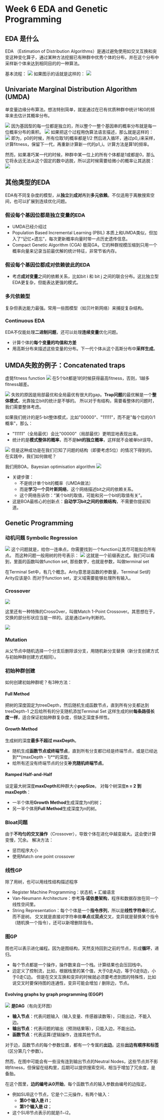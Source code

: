 # Week 6 EDA and Genetic Programming

## EDA 是什么
EDA （Estimation of Distribution Algorithms）是通过避免使用如交叉互换和突变这种变化算子，通过某种方法挖掘已有种群中优秀个体的分布，并在这个分布中采样新个体来达到相同目的的一种算法。

基本流程：
![](assets/Pasted%20image%2020250302183117.webp)
如果图示的话就是这样的：
![](assets/Pasted%20image%2020250302183219.webp)
## Univariate Marginal Distribution Algorithm (UMDA)
单变量边缘分布算法。想法特别简单，就是通过在已有优质种群中统计1和0的频率来去估计其概率分布。

![](assets/Pasted%20image%2020250302183619.webp)
因为基因型的每一位都是独立的，所以整个一整个基因串的概率分布就是每一位概率分布的乘积。
![](assets/Pasted%20image%2020250302183743.webp)
如果把这个过程用伪算法语言描述，那么就是这样的：
![](assets/Pasted%20image%2020250302183923.webp)
即为，p0的时候，所有位取1的概率都是1/2
然后进入循环，通过p0_i来采样，计算fitness，保留下一代，再重新计算新一代的p1_i。计算方法是算1的频率。

然而，如果凑巧某一代的时候，种群中某一位上的所有个体都是1或都是0，那么它将永远无法从这个固定的数中逃脱，所以这时候需要给微小的概率让其逃脱：
![](assets/Pasted%20image%2020250302184214.webp)
## 其他类型的EDA
EDA有不同复杂度的模型，从**独立**到**成对**再到**多元依赖**。不仅适用于离散搜索空间，也可以扩展到连续优化问题。
### 假设每个基因位都是独立变量的EDA
- UMDA已经介绍过
- Population Based Incremental Learning (PBIL) 本质上和UMDA类似，但加入了“记忆+遗忘”，每次更新概率向量时带一点历史遗传信息。
- Compact Genetic Algorithm (CGA) 极简GA，它的种群规模压缩到只用一个概率向量来记录当前最优解的统计特征，非常节省内存。

### 假设每个基因位都成对依赖彼此的EDA
- 考虑**成对变量**之间的依赖关系，比如bit i 和 bit j 之间的联合分布。这比独立型EDA更复杂，但能表达更强的模式。

### 多元依赖型
复杂但表达能力最强。常用一些图模型（如贝叶斯网络）来捕捉复杂结构。

### Continuous EDA
EDA不仅能处理**二进制问题**，还可以处理**连续变量**优化问题。
- 计算个体的**每个变量的均值和方差**
- 用高斯分布来描述这些变量的分布。下一代个体从这个高斯分布中**采样生成**。


## UMDA失败的例子：Concatenated traps
虚晃fitness function
![](assets/Pasted%20image%2020250302185333.webp)
在5个bit都是1的时候获得最高fitness，否则，1越多fitness越差。

![](assets/Pasted%20image%2020250302185409.webp)
失败的原因是局部最优和全局最优有很大的gap。**Trap问题**的最优解是一个**整体模式**，光靠独立bit的统计是不够的。
所以对于有结构，需要看整体的问题时，我们需要整体考虑。

如果我们统计的是5-bit整体模式，比如"00000"、"11111"，而不是"每个位的0/1概率"，那么：
- "11111"（全局最优）会比"00000"（局部最优）更明显地表现出来。
- 统计的是**模式整体的概率**，而不是**bit的独立概率**，这样就不会被单bit误导。

![](assets/Pasted%20image%2020250302185734.webp)
但是这种成功是在我们已知了问题的结构（即要考虑5位）的情况下得到的。在实践中，我们如何做呢？

我们用BOA，Bayesian optimisation algorithm
![](assets/Pasted%20image%2020250302190014.webp)
- 关键步骤：
    - 不是统计单个bit的概率（UMDA做法）
    - 而是**学习一个贝叶斯网络**，这个网络描述bit之间的依赖关系。
    - 这个网络告诉你：“某个bit的取值，可能和另一个bit的取值有关”。
- 这是BOA最核心的创新点：**自动学习bit之间的依赖结构**，不需要你提前知道。


## Genetic Programming
### 动机问题 Symbolic Regression
![](assets/Pasted%20image%2020250303162831.webp)
这个问题就是，给你一连串点，你需要找到一个function让其尽可能拟合所有点。
而这种问题一般用树的符号表示：
![](assets/Pasted%20image%2020250303162937.webp)
这就是一个前缀表达式。我们可以看到，里面的函数叫做function set, 那些数字，也就是参数，叫做terminal set

在Terminal Set中，有几个概念。Arity意思是函数的参数量，Terminal Set的Arity应该是0.
而对于function set，定义域需要能够处理所有输入。

### Crossover
![](assets/Pasted%20image%2020250303164003.webp)

这里还有一种特殊的CrossOver，叫做Match 1-Point Crossover。其思想在于，交换的部分形状应当是一样的。这是通过arity判断的。

![](assets/Pasted%20image%2020250303164045.webp)
### Mutation
从父节点中随机选择一个分支后删除该分支，用随机新分支替换（新分支创建方式与初始种群创建方式相同）。

### 初始种群创建
如何创建初始种群呢？有3种方法：

#### Full Method
把树的深度固定为treeDepth，然后随机生成函数节点，直到所有分支都达到treeDepth-1
之后给所有的分支随机添加Terminal Set
这样生成的树**每条路径长度一样**，适合保证初始种群复杂度，但缺乏深度多样性。

#### Growth Method
生成树的深度**最多不超过 maxDepth**。
- 随机生成**函数节点或终端节点**，直到所有分支都已经是终端节点，或是已经达到**(maxDepth - 1)**的深度。
- 给所有还没有终端节点的分支**补充随机终端节点**。

#### Ramped Half-and-Half
设定最大树深度**maxDepth**和种群大小**popSize**。
对每个树深度**n = 2 到 maxDepth**：
- 一半个体用**Growth Method**生成深度为n的树；
- 另一半个体用**Full Method**生成深度为n的树。


### Bloat问题
由于**不均匀的交叉操作**（Crossover），导致个体在进化中越变越大。这会使计算变慢，冗余。
解决方法：
- 惩罚程序大小
- 使用Match one point crossover

### 线性GP
除了用树，也可以用线性结构描述程序
- Register Machine Programming：状态机 + 汇编语言
- Van-Neumann Architecture：参考**冯·诺依曼架构**，程序和数据存放在同一个线性空间里。
- String Representation：每个个体是一个**指令序列**，所以是**线性字符串**形式，而不是树。
交叉就是直接对字符串做**单点**或**双点**交叉，变异就是替换某个指令（随机换一个指令），还可以新增删除指令。

### 图GP
图也可以表示进化编程。因为是图结构，天然支持回到之前的节点，形成**循环**，递归。
- 每个节点都是一个操作，操作数来自一个栈。计算结果也会压回栈中。
- 边定义了控制流，比如，根据栈里的某个值，大于0走A边，等于0走B边，小于0走C边。
但是在交叉互换和变异的时候就必须要考虑到图的特殊性，比如说交叉时要保持图的连通性，变异可能会增加 / 删除边，节点。

#### Evolving graphs by graph programming (EGGP)
![](assets/Pasted%20image%2020250303165826.webp)
**是DAG**（有向无环图）
- **输入节点**：代表问题输入（输入变量、传感器读数等），只能出边，不能入边。
- **输出节点**：代表问题的输出（预测结果等），只能入边，不能出边。
- **函数节点**：代表运算/逻辑操作，连接其他节点。

对于边，函数节点的每个参数位置，都有一个专属的**出边**。这些**出边有顺序和标签**（区分第几个参数）。

然而，在图中可能会有一些没有连到输出节点的Neutral Nodes，这些节点并不影响fitness，但保留在结构里，后期可以提供搜索空间，相当于增加了冗余度，是备胎。

在这个图里，**边的编号从0开始**，每个函数节点的输入参数由编号的边指定。
   - 例如SUB这个节点，它是个二元操作，有两个输入：
       - **第0个输入是 i1**；
       - **第1个输入是 i2**；
   - 这个SUB节点表示的就是i1−i2​。
